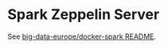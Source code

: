 # Spark Zeppelin Server

See [big-data-europe/docker-spark README](https://github.com/big-data-europe/docker-spark).


